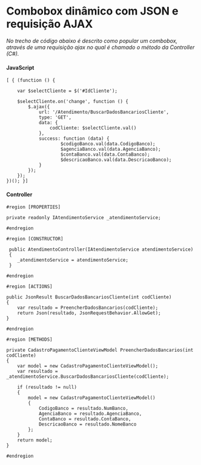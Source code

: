 # Combobox dinâmico com JSON e requisição AJAX
*No trecho de código abaixo é descrito como popular um combobox, através de uma requisição ajax no qual é chamado o método da Controller (C#).*


#### JavaScript  

    [ { (function () {
    
        var $selectCliente = $('#IdCliente');
                   
        $selectCliente.on('change', function () {
            $.ajax({
                url: '/Atendimento/BuscarDadosBancariosCliente',
                type: 'GET',
                data: {
                    codCliente: $selectCliente.val()
                },
                success: function (data) {
                        $codigoBanco.val(data.CodigoBanco);
                        $agenciaBanco.val(data.AgenciaBanco);
                        $contaBanco.val(data.ContaBanco);
                        $descricaoBanco.val(data.DescricaoBanco);
                }
            });
        });  
    })(); }]  
        
#### Controller  
    
    #region [PROPERTIES]
    
    private readonly IAtendimentoService _atendimentoService;
    
    #endregion
    
    #region [CONSTRUCTOR]
    
     public AtendimentoController(IAtendimentoService atendimentoService)
     {
        _atendimentoService = atendimentoService;
     }
    
    #endregion
      
    #region [ACTIONS]
    
    public JsonResult BuscarDadosBancariosCliente(int codCliente)  
    {
        var resultado = PreencherDadosBancarios(codCliente);
        return Json(resultado, JsonRequestBehavior.AllowGet);
    }
    
    #endregion
    
    #region [METHODS]
    
    private CadastroPagamentoClienteViewModel PreencherDadosBancarios(int codCliente)
    {
        var model = new CadastroPagamentoClienteViewModel();
        var resultado = _atendimentoService.BuscarDadosBancariosCliente(codCliente);

        if (resultado != null)
        {
            model = new CadastroPagamentoClienteViewModel()
            {
                CodigoBanco = resultado.NumBanco,
                AgenciaBanco = resultado.AgenciaBanco,
                ContaBanco = resultado.ContaBanco,                    
                DescricaoBanco = resultado.NomeBanco
            };
        }
        return model;
    }
        
    #endregion
